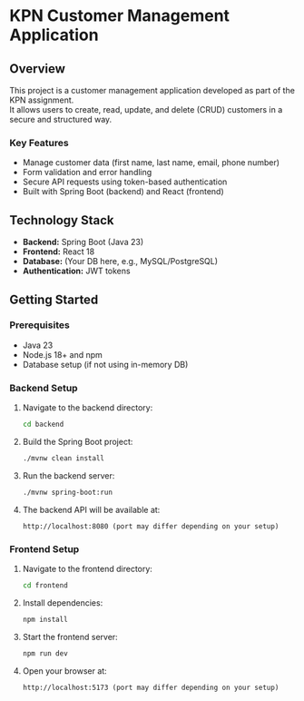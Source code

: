 # KPN Customer Management Application

## Overview

This project is a customer management application developed as part of the KPN assignment.  
It allows users to create, read, update, and delete (CRUD) customers in a secure and structured way.

### Key Features
- Manage customer data (first name, last name, email, phone number)
- Form validation and error handling
- Secure API requests using token-based authentication
- Built with Spring Boot (backend) and React (frontend)

## Technology Stack
- **Backend:** Spring Boot (Java 23)  
- **Frontend:** React 18  
- **Database:** (Your DB here, e.g., MySQL/PostgreSQL)  
- **Authentication:** JWT tokens  

## Getting Started

### Prerequisites
- Java 23  
- Node.js 18+ and npm  
- Database setup (if not using in-memory DB)  

### Backend Setup
1. Navigate to the backend directory:
    ```bash
    cd backend
    ```

2. Build the Spring Boot project:
    ```bash
    ./mvnw clean install
    ```

3. Run the backend server:
    ```bash
    ./mvnw spring-boot:run
    ```

4. The backend API will be available at:  
    ```
    http://localhost:8080 (port may differ depending on your setup)
    ```

### Frontend Setup
1. Navigate to the frontend directory:
    ```bash
    cd frontend
    ```

2. Install dependencies:
    ```bash
    npm install
    ```

3. Start the frontend server:
    ```bash
    npm run dev
    ```

4. Open your browser at:  
    ```
    http://localhost:5173 (port may differ depending on your setup)
    ```
